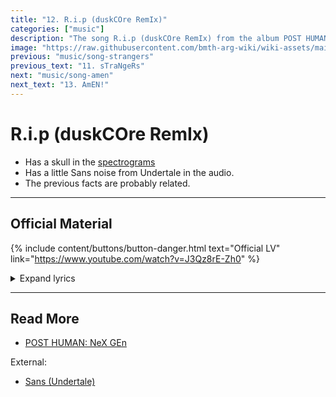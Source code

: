 ```yaml
---
title: "12. R.i.p (duskCOre RemIx)"
categories: ["music"]
description: "The song R.i.p (duskCOre RemIx) from the album POST HUMAN: NEx Gen."
image: "https://raw.githubusercontent.com/bmth-arg-wiki/wiki-assets/main/music/ph2/album_cover_300.png"
previous: "music/song-strangers"
previous_text: "11. sTraNgeRs"
next: "music/song-amen"
next_text: "13. AmEN!"
---
```

# R.i.p (duskCOre RemIx)

- Has a skull in the [spectrograms](spectrograms)
- Has a little Sans noise from Undertale in the audio.
- The previous facts are probably related.

***

## Official Material

{% include content/buttons/button-danger.html text="Official LV" link="https://www.youtube.com/watch?v=J3Qz8rE-Zh0" %}

<details class="lyrics">
<summary>Expand lyrics</summary>
{{ " 
> did my back hurt your knife?
> do you think you’re bulletproof?
> go chat shit all you like
> you and i both know the truth 
>
> plot twist
> i don’t give two shits
> about you
> or whether you exist
> tripping if you think
> there’ll be a happy ending 
>
> still alive
> but you're dead to me
> there’s voices in my head
> that will never leave
> wish i could forget
> all these memories
> i don’t know why you keep
> digging your own grave
> no remedy
> out your fucking mind
> in a fantasy
> your therapist is gonna
> need some therapy
> you and me are done
> so see you later punk
> r.i.p
>
> in a bit mate
> it’s been fun
> in a near death kind of way
> but it’s people like you darling
> that give humans a bad name
>
> plot twist
> i don’t give two shits
> about you
> or whether you exist
> tripping if you think
> there’ll be a happy ending
>
> still alive
> but you're dead to me
> there’s voices in my head
> that will never leave
> wish i could forget
> all these memories
> i don’t know why you keep
> digging your own grave
> no remedy
> out your fucking mind
> in a fantasy
> your therapist is gonna
> need some therapy
> you and me are done
> so see you later punk
> r.i.p
>
> yeah see you later punk
> r.i.p
>
> make me the villain if you want
> guess there’s no cure for a ?!?!?
> so keep your name out my mouth
> because i wouldn’t wanna smash
> that pretty glass house
>
> still alive
> but you're dead to me
> a parasite
> you’re a heart disease
> so stay the fuck away from me
> no there’s no remedy
> out your fucking mind
> in a fantasy
> think your therapist will
> need therapy
> but you and me are done
> so see you later creep
> r.i.p 
>
> yeah see you later punk
> r.i.p
> so see you later punk
> r.i.p
" | markdownify }} 
</details>

***

## Read More

- [POST HUMAN: NeX GEn](ph-nex-gen)

External:

- [Sans (Undertale)](https://undertale.fandom.com/wiki/Sans)
